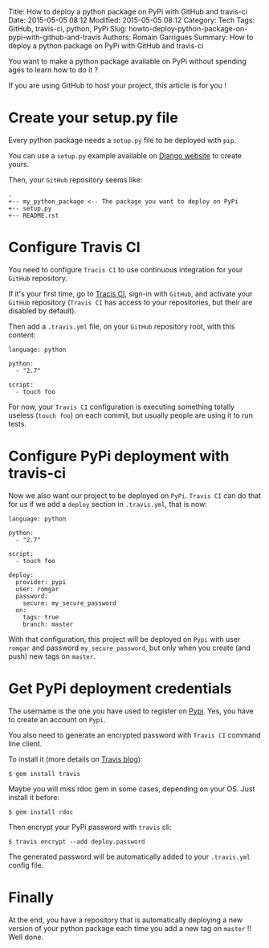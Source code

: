 Title: How to deploy a python package on PyPi with GitHub and travis-ci
Date: 2015-05-05 08:12
Modified: 2015-05-05 08:12
Category: Tech
Tags: GitHub, travis-ci, python, PyPi
Slug: howto-deploy-python-package-on-pypi-with-github-and-travis
Authors: Romain Garrigues
Summary: How to deploy a python package on PyPi with GitHub and travis-ci

You want to make a python package available on PyPi without spending ages to learn how to do it ?

If you are using GitHub to host your project, this article is for you !

Create your setup.py file
=========================

Every python package needs a `setup.py` file to be deployed with `pip`.

You can use a `setup.py` example available on [Django website](https://docs.djangoproject.com/fr/1.8/intro/reusable-apps/) to create yours.

Then, your `GitHub` repository seems like:

    .
    +-- my_python_package <-- The package you want to deploy on PyPi
    +-- setup.py
    +-- README.rst

Configure Travis CI
===================

You need to configure `Tracis CI` to use continuous integration for your `GitHub` repository.

If it's your first time, go to [Tracis CI](http://travis-ci.org/), sign-in with `GitHub`, and activate your `GitHub` repository (`Travis CI` has access to your repositories, but their are disabled by default).

Then add a `.travis.yml` file, on your `GitHub` repository root, with this content:

    language: python

    python:
      - "2.7"

    script:
      - touch foo

For now, your `Travis CI` configuration is executing something totally useless (`touch foo`) on each commit, but usually people are using it to run tests.

Configure PyPi deployment with travis-ci
========================================

Now we also want our project to be deployed on `PyPi`. `Travis CI` can do that for us if we add a `deploy` section in `.travis.yml`, that is now:

    language: python

    python:
      - "2.7"

    script:
      - touch foo

    deploy:
      provider: pypi
      user: romgar
      password:
        secure: my_secure_password
      on:
        tags: true
        branch: master

With that configuration, this project will be deployed on `Pypi` with user `romgar` and password `my_secure_password`, but only when you create (and push) new tags on `master`.

Get PyPi deployment credentials
===============================

The username is the one you have used to register on [Pypi](http://pypi.python.org/). Yes, you have to create an account on `Pypi`.

You also need to generate an encrypted password with `Travis CI` command line client.

To install it (more details on [Travis blog](http://blog.travis-ci.com/2013-01-14-new-client/)):

    $ gem install travis

Maybe you will miss rdoc gem in some cases, depending on your OS. Just install it before:

    $ gem install rdoc

Then encrypt your PyPi password with `travis` cli:

    $ travis encrypt --add deploy.password

The generated password will be automatically added to your `.travis.yml` config file.

Finally
=======

At the end, you have a repository that is automatically deploying a new version of your python package each time you add a new tag on `master` !! Well done.
